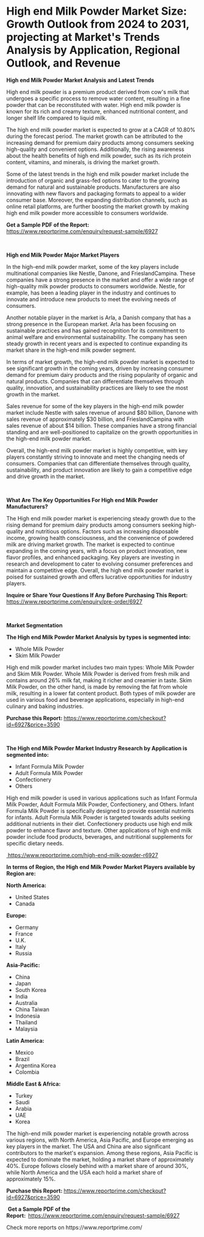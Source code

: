 <p><h1>High end Milk Powder Market Size: Growth Outlook from 2024 to 2031, projecting at Market's Trends Analysis by Application, Regional Outlook, and Revenue</h1></p><p><strong>High end Milk Powder Market Analysis and Latest Trends</strong></p>
<p><p>High end milk powder is a premium product derived from cow's milk that undergoes a specific process to remove water content, resulting in a fine powder that can be reconstituted with water. High end milk powder is known for its rich and creamy texture, enhanced nutritional content, and longer shelf life compared to liquid milk.</p><p>The high end milk powder market is expected to grow at a CAGR of 10.80% during the forecast period. The market growth can be attributed to the increasing demand for premium dairy products among consumers seeking high-quality and convenient options. Additionally, the rising awareness about the health benefits of high end milk powder, such as its rich protein content, vitamins, and minerals, is driving the market growth.</p><p>Some of the latest trends in the high end milk powder market include the introduction of organic and grass-fed options to cater to the growing demand for natural and sustainable products. Manufacturers are also innovating with new flavors and packaging formats to appeal to a wider consumer base. Moreover, the expanding distribution channels, such as online retail platforms, are further boosting the market growth by making high end milk powder more accessible to consumers worldwide.</p></p>
<p><strong>Get a Sample PDF of the Report:&nbsp;</strong> <a href="https://www.reportprime.com/enquiry/request-sample/6927">https://www.reportprime.com/enquiry/request-sample/6927</a></p>
<p>&nbsp;</p>
<p><strong>High end Milk Powder Major Market Players</strong></p>
<p><p>In the high-end milk powder market, some of the key players include multinational companies like Nestle, Danone, and FrieslandCampina. These companies have a strong presence in the market and offer a wide range of high-quality milk powder products to consumers worldwide. Nestle, for example, has been a leading player in the industry and continues to innovate and introduce new products to meet the evolving needs of consumers.</p><p>Another notable player in the market is Arla, a Danish company that has a strong presence in the European market. Arla has been focusing on sustainable practices and has gained recognition for its commitment to animal welfare and environmental sustainability. The company has seen steady growth in recent years and is expected to continue expanding its market share in the high-end milk powder segment.</p><p>In terms of market growth, the high-end milk powder market is expected to see significant growth in the coming years, driven by increasing consumer demand for premium dairy products and the rising popularity of organic and natural products. Companies that can differentiate themselves through quality, innovation, and sustainability practices are likely to see the most growth in the market.</p><p>Sales revenue for some of the key players in the high-end milk powder market include Nestle with sales revenue of around $80 billion, Danone with sales revenue of approximately $30 billion, and FrieslandCampina with sales revenue of about $14 billion. These companies have a strong financial standing and are well-positioned to capitalize on the growth opportunities in the high-end milk powder market.</p><p>Overall, the high-end milk powder market is highly competitive, with key players constantly striving to innovate and meet the changing needs of consumers. Companies that can differentiate themselves through quality, sustainability, and product innovation are likely to gain a competitive edge and drive growth in the market.</p></p>
<p>&nbsp;</p>
<p><strong>What Are The Key Opportunities For High end Milk Powder Manufacturers?</strong></p>
<p><p>The High end milk powder market is experiencing steady growth due to the rising demand for premium dairy products among consumers seeking high-quality and nutritious options. Factors such as increasing disposable income, growing health consciousness, and the convenience of powdered milk are driving market growth. The market is expected to continue expanding in the coming years, with a focus on product innovation, new flavor profiles, and enhanced packaging. Key players are investing in research and development to cater to evolving consumer preferences and maintain a competitive edge. Overall, the high end milk powder market is poised for sustained growth and offers lucrative opportunities for industry players.</p></p>
<p><strong>Inquire or Share Your Questions If Any Before Purchasing This Report:</strong> <a href="https://www.reportprime.com/enquiry/pre-order/6927">https://www.reportprime.com/enquiry/pre-order/6927</a></p>
<p>&nbsp;</p>
<p><strong>Market Segmentation</strong></p>
<p><strong>The High end Milk Powder Market Analysis by types is segmented into:</strong></p>
<p><ul><li>Whole Milk Powder</li><li>Skim Milk Powder</li></ul></p>
<p><p>High end milk powder market includes two main types: Whole Milk Powder and Skim Milk Powder. Whole Milk Powder is derived from fresh milk and contains around 26% milk fat, making it richer and creamier in taste. Skim Milk Powder, on the other hand, is made by removing the fat from whole milk, resulting in a lower fat content product. Both types of milk powder are used in various food and beverage applications, especially in high-end culinary and baking industries.</p></p>
<p><strong>Purchase this Report:&nbsp;</strong><a href="https://www.reportprime.com/checkout?id=6927&price=3590">https://www.reportprime.com/checkout?id=6927&price=3590</a></p>
<p>&nbsp;</p>
<p><strong>The High end Milk Powder Market Industry Research by Application is segmented into:</strong></p>
<p><ul><li>Infant Formula Milk Powder</li><li>Adult Formula Milk Powder</li><li>Confectionery</li><li>Others</li></ul></p>
<p><p>High end milk powder is used in various applications such as Infant Formula Milk Powder, Adult Formula Milk Powder, Confectionery, and Others. Infant Formula Milk Powder is specifically designed to provide essential nutrients for infants. Adult Formula Milk Powder is targeted towards adults seeking additional nutrients in their diet. Confectionery products use high end milk powder to enhance flavor and texture. Other applications of high end milk powder include food products, beverages, and nutritional supplements for specific dietary needs.</p></p>
<p><a href="https://www.reportprime.com/high-end-milk-powder-r6927">&nbsp;https://www.reportprime.com/high-end-milk-powder-r6927</a></p>
<p><strong>In terms of Region, the High end Milk Powder Market Players available by Region are:</strong></p>
<p>
    <p> <strong> North America: </strong>
        <ul>
            <li>United States</li>
            <li>Canada</li>
        </ul>
        </p> 
    <p> <strong> Europe: </strong>
        <ul>
            <li>Germany</li>
            <li>France</li>
            <li>U.K.</li>
            <li>Italy</li>
            <li>Russia</li>
        </ul>
        </p> 
    <p> <strong> Asia-Pacific: </strong>
        <ul>
            <li>China</li>
            <li>Japan</li>
            <li>South Korea</li>
            <li>India</li>
            <li>Australia</li>
            <li>China Taiwan</li>
            <li>Indonesia</li>
            <li>Thailand</li>
            <li>Malaysia</li>
        </ul>
        </p> 
    <p> <strong> Latin America: </strong>
        <ul>
            <li>Mexico</li>
            <li>Brazil</li>
            <li>Argentina Korea</li>
            <li>Colombia</li>
        </ul>
        </p> 
    <p> <strong> Middle East & Africa: </strong>
        <ul>
            <li>Turkey</li>
            <li>Saudi</li>
            <li>Arabia</li>
            <li>UAE</li>
            <li>Korea</li>
        </ul>
    </p>
    </p>
<p><p>The high-end milk powder market is experiencing notable growth across various regions, with North America, Asia Pacific, and Europe emerging as key players in the market. The USA and China are also significant contributors to the market's expansion. Among these regions, Asia Pacific is expected to dominate the market, holding a market share of approximately 40%. Europe follows closely behind with a market share of around 30%, while North America and the USA each hold a market share of approximately 15%.</p></p>
<p><strong>Purchase this Report: </strong><a href="https://www.reportprime.com/checkout?id=6927&price=3590">https://www.reportprime.com/checkout?id=6927&price=3590</a></p>
<p>&nbsp;<strong>Get a Sample PDF of the Report:&nbsp;&nbsp;</strong><a href="https://www.reportprime.com/enquiry/request-sample/6927">https://www.reportprime.com/enquiry/request-sample/6927</a></p>
<p><strong></strong></p>
<p>Check more reports on https://www.reportprime.com/</p>